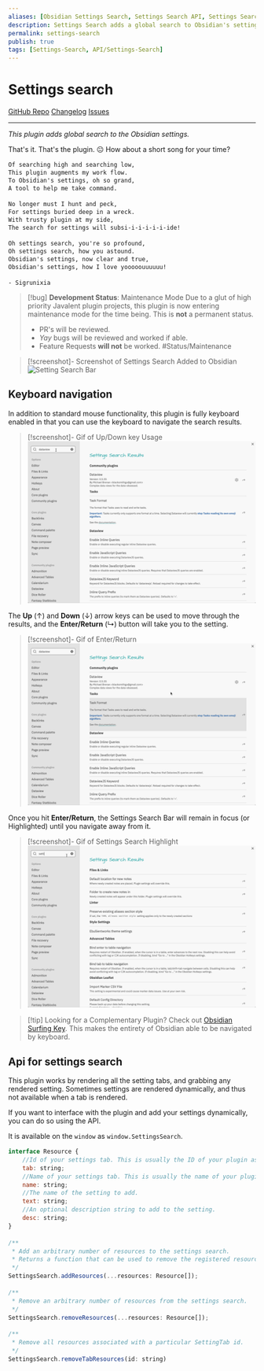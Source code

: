 ```yaml
---
aliases: [Obsidian Settings Search, Settings Search API, Settings Search]
description: Settings Search adds a global search to Obsidian's settings
permalink: settings-search
publish: true
tags: [Settings-Search, API/Settings-Search]
---
```


# Settings search

[GitHub Repo](https://github.com/valentine195/obsidian-settings-search "Repo") [Changelog](https://github.com/valentine195/obsidian-settings-search/blob/master/CHANGELOG.md "Changelog") [Issues](https://github.com/valentine195/obsidian-settings-search/issues?q=is%3Aissue+is%3Aopen+sort%3Aupdated-desc "Issues")

---

*This plugin adds global search to the Obsidian settings.*

That's it. That's the plugin. 😐 How about a short song for your time?

```text
Of searching high and searching low, 
This plugin augments my work flow. 
To Obsidian's settings, oh so grand, 
A tool to help me take command.

No longer must I hunt and peck,
For settings buried deep in a wreck.
With trusty plugin at my side,
The search for settings will subsi-i-i-i-i-i-ide!

Oh settings search, you're so profound,
Oh settings search, how you astound.
Obsidian's settings, now clear and true,
Obsidian's settings, how I love yooooouuuuuu!

- Sigrunixia
```


> [!bug] **Development Status**: Maintenance Mode
> Due to a glut of high priority Javalent plugin projects, this plugin is now entering maintenance mode for the time being. This is **not** a permanent status.
> - PR's will be reviewed.
> - *Yay* bugs will be reviewed and worked if able.
> - Feature Requests **will not** be worked.
> #Status/Maintenance 


>[!screenshot]- Screenshot of Settings Search Added to Obsidian
>![Setting Search Bar](https://raw.githubusercontent.com/valentine195/obsidian-settings-search/master/assets/ui.png)

## Keyboard navigation

In addition to standard mouse functionality, this plugin is fully keyboard enabled in that you can use the keyboard to navigate the search results. 

> [!screenshot]- Gif of Up/Down key Usage
> ![Settings Search Up and Down|500](https://github.com/javalent/settings-search/blob/main/publish/gif/settings-search-up-down.gif?raw=true)

The **Up** (↑) and **Down** (↓) arrow keys can be used to move through the results, and the **Enter/Return** (↳) button will take you to the setting.

> [!screenshot]- Gif of Enter/Return
> ![Settings Search Enter Gif|500](https://github.com/javalent/settings-search/blob/main/publish/gif/settings-search-enter.gif?raw=true)


Once you hit **Enter/Return**, the Settings Search Bar will remain in focus (or Highlighted) until you navigate away from it. 

> [!screenshot]- Gif of Settings Search Highlight
> ![Settings Search Enter Gif|500](https://github.com/javalent/settings-search/blob/main/publish/gif/settings-search-settings-search-highlight.gif?raw=true)


> [!tip] Looking for a Complementary Plugin?
> Check out [Obsidian Surfing Key](https://github.com/Quorafind/Obsidian-Surfing-Key). This makes the entirety of Obsidian able to be navigated by keyboard. 

## Api for settings search

This plugin works by rendering all the setting tabs, and grabbing any rendered setting. Sometimes settings are rendered dynamically, and thus not available when a tab is rendered. 

If you want to interface with the plugin and add your settings dynamically, you can do so using the API. 

It is available on the `window` as `window.SettingsSearch`.

```js
interface Resource {
    //Id of your settings tab. This is usually the ID of your plugin as defined in the manifest.
    tab: string;
    //Name of your settings tab. This is usually the name of your plugin as defined in the manifest. This is used to organize the settings under headers when searching.
    name: string;
    //The name of the setting to add.
    text: string;
    //An optional description string to add to the setting.
    desc: string;
}

/**
 * Add an arbitrary number of resources to the settings search.
 * Returns a function that can be used to remove the registered resources.
 */
SettingsSearch.addResources(...resources: Resource[]);

/**
 * Remove an arbitrary number of resources from the settings search.
 */
SettingsSearch.removeResources(...resources: Resource[]);

/**
 * Remove all resources associated with a particular SettingTab id.
 */
SettingsSearch.removeTabResources(id: string)

```